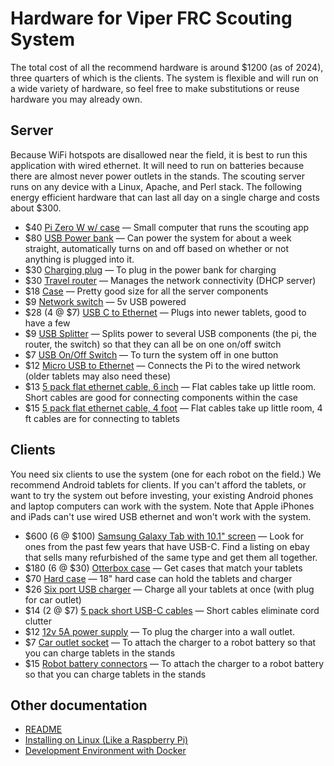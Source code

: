 # Hardware for Viper FRC Scouting System

The total cost of all the recommend hardware is around $1200 (as of 2024), three quarters of which is the clients. The system is flexible and will run on a wide variety of hardware, so feel free to make substitutions or reuse hardware you may already own.

## Server

Because WiFi hotspots are disallowed near the field, it is best to run this application with wired ethernet. It will need to run on batteries because there are almost never power outlets in the stands. The scouting server runs on any device with a Linux, Apache, and Perl stack. The following energy efficient hardware that can last all day on a single charge and costs about $300.

 - $40 [Pi Zero W w/ case](https://www.amazon.com/Vilros-Raspberry-Starter-Power-Premium/dp/B0748MPQT4) — Small computer that runs the scouting app
 - $80 [USB Power bank](https://www.amazon.com/gp/product/B08JV4W4NY)  — Can power the system for about a week straight, automatically turns on and off based on whether or not anything is plugged into it.
 - $30 [Charging plug](https://www.amazon.com/gp/product/B08786SHXV) — To plug in the power bank for charging
 - $30 [Travel router](https://www.amazon.com/gp/product/B0777L5YN6) — Manages the network connectivity (DHCP server)
 - $18 [Case](https://www.amazon.com/gp/product/B019BIWJ8W) — Pretty good size for all the server components
 - $9 [Network switch](https://www.amazon.com/Tenda-5-port-100Mbps-Ethernet-TEF1005D/dp/B079JP94QQ) — 5v USB powered
 - $28 (4 @ $7) [USB C to Ethernet](https://www.amazon.com/gp/product/B08JGL51M4) — Plugs into newer tablets, good to have a few
 - $9 [USB Splitter](https://www.amazon.com/gp/product/B09NBVDP5Z) — Splits power to several USB components (the pi, the router, the switch) so that they can all be on one on/off switch
 - $7 [USB On/Off Switch](https://www.amazon.com/gp/product/B07CG2VGWG) — To turn the system off in one button
 - $12 [Micro USB to Ethernet](https://www.amazon.com/Smays-Realtek-Ethernet-compatible-Raspberry/dp/B009XU6N54) — Connects the Pi to the wired network (older tablets may also need these)
 - $13 [5 pack flat ethernet cable, 6 inch](https://www.amazon.com/gp/product/B01HC11V4I) — Flat cables take up little room.  Short cables are good for connecting components within the case
 - $15 [5 pack flat ethernet cable, 4 foot](https://www.amazon.com/gp/product/B01HC11V4I) — Flat cables take up little room, 4 ft cables are for connecting to tablets

## Clients

You need six clients to use the system (one for each robot on the field.)  We recommend Android tablets for clients. If you can't afford the tablets, or want to try the system out before investing, your existing Android phones and laptop computers can work with the system.  Note that Apple iPhones and iPads can't use wired USB ethernet and won't work with the system.

 - $600 (6 @ $100) [Samsung Galaxy Tab with 10.1" screen](https://www.ebay.com/sch/i.html?_nkw=Samsung+Galaxy+Tab+10.1) — Look for ones from the past few years that have USB-C.  Find a listing on ebay that sells many refurbished of the same type and get them all together.
 - $180 (6 @ $30) [Otterbox case](https://www.amazon.com/s?k=otterbox+galaxy+tab+10.1) — Get cases that match your tablets
 - $70 [Hard case](https://www.amazon.com/dp/B08ZVTV2SH) — 18" hard case can hold the tablets and charger
 - $26 [Six port USB charger](https://www.amazon.com/gp/product/B0779D7DFG) — Charge all your tablets at once (with plug for car outlet)
 - $14 (2 @ $7) [5 pack short USB-C cables](https://www.amazon.com/gp/product/B0B3RDHYYR) — Short cables eliminate cord clutter
 - $12 [12v 5A power supply](https://www.amazon.com/ALITOVE-Converter-110-220V-Cigarette-Purifier/dp/B075FPQ2YQ) — To plug the charger into a wall outlet.
 - $7 [Car outlet socket](https://www.amazon.com/gp/product/B01FJ8OXX2) — To attach the charger to a robot battery so that you can charge tablets in the stands
 - $15 [Robot battery connectors](https://www.amazon.com/dp/B0CJ8XR5PN) — To attach the charger to a robot battery so that you can charge tablets in the stands


## Other documentation

 - [README](../README.md)
 - [Installing on Linux (Like a Raspberry Pi)](linux-install.md)
 - [Development Environment with Docker](docker-install.md)
